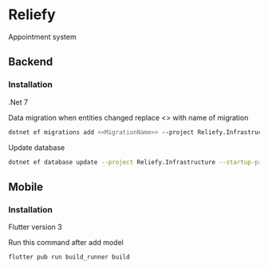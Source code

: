 # Reliefy

Appointment system

## Backend
### Installation

.Net 7

Data migration when entities changed replace <<MigrationName>> with name of migration
```bash
dotnet ef migrations add <<MigrationName>> --project Reliefy.Infrastructure --startup-project Reliefy.UI -o Persistence/Migrations
```

Update database
```bash
dotnet ef database update --project Reliefy.Infrastructure --startup-project Reliefy.UI
```

## Mobile
### Installation

Flutter version 3

Run this command after add model
```
flutter pub run build_runner build
```
